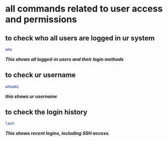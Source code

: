 # all commands related to user access and permissions
## to check who all users are logged in ur system
```bash
who
```
***This shows all logged-in users and their login methods***

## to check ur username
```bash
whoami
```
***this shows ur username***

## to check the login history
```bash
last
```
***This shows recent logins, including SSH access.***
